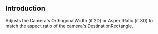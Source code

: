 ## Introduction

Adjusts the Camera's OrthogonalWidth (if 2D) or AspectRatio (if 3D) to match the aspect ratio of the camera's DestinationRectangle.
